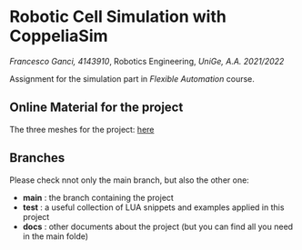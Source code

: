 # Robotic Cell Simulation with CoppeliaSim

*Francesco Ganci, 4143910*, Robotics Engineering, *UniGe, A.A. 2021/2022*

Assignment for the simulation part in *Flexible Automation* course.

## Online Material for the project

The three meshes for the project: [here](https://unigeit.sharepoint.com/sites/FLEXIBLEAUTOMATION2021/Documenti%20condivisi/Forms/AllItems.aspx?id=%2Fsites%2FFLEXIBLEAUTOMATION2021%2FDocumenti%20condivisi%2FModelForSimulationAssignment&viewid=4acfc479%2D342f%2D4256%2D8e95%2Dd935d9290dc9)

## Branches

Please check nnot only the main branch, but also the other one:

- **main** : the branch containing the project
- **test** : a useful collection of LUA snippets and examples applied in this project
- **docs** : other documents about the project (but you can find all you need in the main folde)